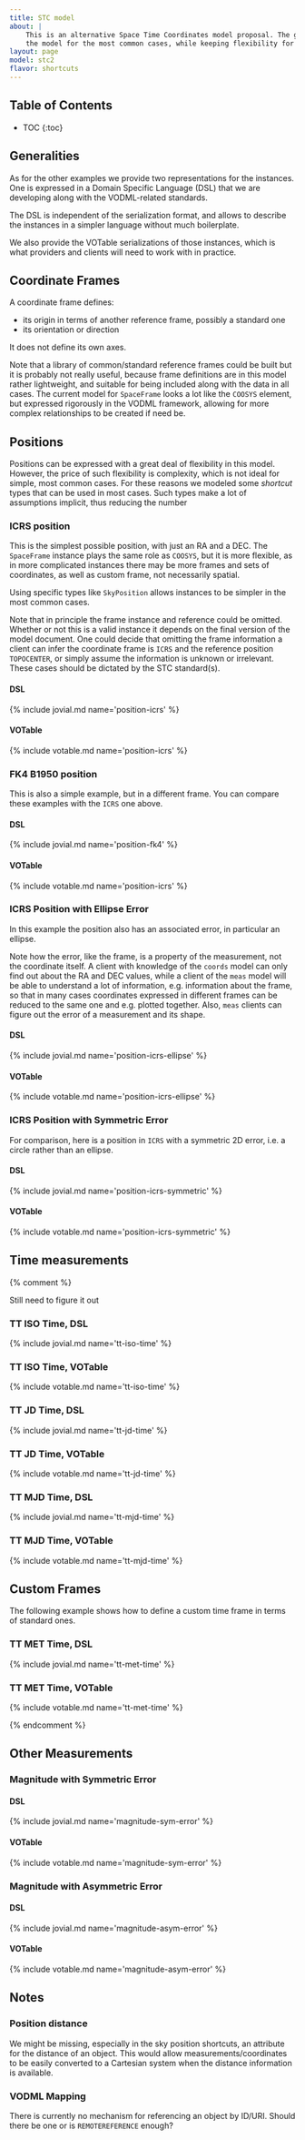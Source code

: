 ```yaml
---
title: STC model
about: |
    This is an alternative Space Time Coordinates model proposal. The goal of this model is to greatly simplify
    the model for the most common cases, while keeping flexibility for the complex, custom cases.
layout: page
model: stc2
flavor: shortcuts
---
```


Table of Contents
-----------------
* TOC
{:toc}

Generalities
------------

As for the other examples we provide two representations for the instances. One is expressed in
a Domain Specific Language (DSL) that we are developing along with the VODML-related standards.

The DSL is independent of the serialization format, and allows to describe the instances
in a simpler language without much boilerplate.

We also provide the VOTable serializations of those instances, which is what providers and
clients will need to work with in practice.

Coordinate Frames
-----------------

A coordinate frame defines:
  * its origin in terms of another reference frame, possibly a standard one
  * its orientation or direction

It does not define its own axes.

Note that a library of common/standard reference frames could be built but it is probably not really useful, because
frame definitions are in this model rather lightweight, and suitable for being included along with the data in all
cases. The current model for `SpaceFrame` looks a lot like the `COOSYS` element, but expressed rigorously in the VODML
framework, allowing for more complex relationships to be created if need be.

Positions
---------

Positions can be expressed with a great deal of flexibility in this model. However, the price of such flexibility is
complexity, which is not ideal for simple, most common cases. For these reasons we modeled some *shortcut* types
that can be used in most cases. Such types make a lot of assumptions implicit, thus reducing the number 

### ICRS position

This is the simplest possible position, with just an RA and a DEC. The `SpaceFrame` instance plays the same role as
`COOSYS`, but it is more flexible, as in more complicated instances there may be more frames and sets of coordinates,
as well as custom frame, not necessarily spatial.

Using specific types like `SkyPosition` allows instances to be simpler in the most common cases.

Note that in principle the frame instance and reference could be omitted. Whether or not this is a valid instance it
depends on the final version of the model document. One could decide that omitting the frame information a client can
infer the coordinate frame is `ICRS` and the reference position `TOPOCENTER`, or simply assume the information is
unknown or irrelevant. These cases should be dictated by the STC standard(s).

#### DSL

{% include jovial.md name='position-icrs' %}

#### VOTable

{% include votable.md name='position-icrs' %}

### FK4 B1950 position

This is also a simple example, but in a different frame. You can compare these examples with the `ICRS` one above.

#### DSL

{% include jovial.md name='position-fk4' %}

#### VOTable

{% include votable.md name='position-icrs' %}

### ICRS Position with Ellipse Error

In this example the position also has an associated error, in particular an ellipse.

Note how the error, like the frame, is a property of the measurement, not the coordinate itself. A client with
knowledge of the `coords` model can only find out about the RA and DEC values, while a client of the `meas` model
will be able to understand a lot of information, e.g. information about the frame, so that in many cases coordinates
expressed in different frames can be reduced to the same one and e.g. plotted together. Also, `meas` clients can figure
out the error of a measurement and its shape.

#### DSL

{% include jovial.md name='position-icrs-ellipse' %}

#### VOTable

{% include votable.md name='position-icrs-ellipse' %}

### ICRS Position with Symmetric Error

For comparison, here is a position in `ICRS` with a symmetric 2D error, i.e. a circle rather than an ellipse.

#### DSL

{% include jovial.md name='position-icrs-symmetric' %}

#### VOTable

{% include votable.md name='position-icrs-symmetric' %}

Time measurements
-----------------

{% comment %}

Still need to figure it out

### TT ISO Time, DSL

{% include jovial.md name='tt-iso-time' %}

### TT ISO Time, VOTable

{% include votable.md name='tt-iso-time' %}

### TT JD Time, DSL

{% include jovial.md name='tt-jd-time' %}

### TT JD Time, VOTable

{% include votable.md name='tt-jd-time' %}

### TT MJD Time, DSL

{% include jovial.md name='tt-mjd-time' %}

### TT MJD Time, VOTable

{% include votable.md name='tt-mjd-time' %}

Custom Frames
-------------

The following example shows how to define a custom time frame in terms of standard ones.

### TT MET Time, DSL

{% include jovial.md name='tt-met-time' %}

### TT MET Time, VOTable

{% include votable.md name='tt-met-time' %}

{% endcomment %}


Other Measurements
------------------

### Magnitude with Symmetric Error

#### DSL

{% include jovial.md name='magnitude-sym-error' %}

#### VOTable

{% include votable.md name='magnitude-sym-error' %}

### Magnitude with Asymmetric Error

#### DSL

{% include jovial.md name='magnitude-asym-error' %}

#### VOTable

{% include votable.md name='magnitude-asym-error' %}

Notes
-----

### Position distance

We might be missing, especially in the sky position shortcuts, an attribute for the distance of an object. This would
allow measurements/coordinates to be easily converted to a Cartesian system when the distance information is available.

### VODML Mapping

There is currently no mechanism for referencing an object by ID/URI. Should there be one or is
`REMOTEREFERENCE` enough?